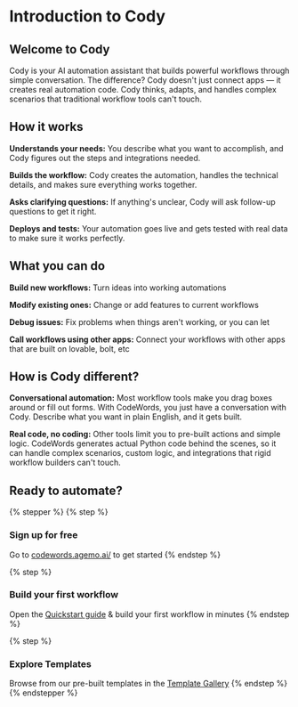 # Introduction to Cody

## Welcome to Cody

Cody is your AI automation assistant that builds powerful workflows through simple conversation. The difference? Cody doesn't just connect apps — it creates real automation code. Cody thinks, adapts, and handles complex scenarios that traditional workflow tools can't touch.

## How it works

**Understands your needs:** You describe what you want to accomplish, and Cody figures out the steps and integrations needed.

**Builds the workflow:** Cody creates the automation, handles the technical details, and makes sure everything works together.

**Asks clarifying questions:** If anything's unclear, Cody will ask follow-up questions to get it right.

**Deploys and tests:** Your automation goes live and gets tested with real data to make sure it works perfectly.

## What you can do

**Build new workflows:** Turn ideas into working automations

**Modify existing ones:** Change or add features to current workflows

**Debug issues:** Fix problems when things aren't working, or you can let

**Call workflows using other apps:** Connect your workflows with other apps that are built on lovable, bolt, etc

## How is Cody different?

**Conversational automation:** Most workflow tools make you drag boxes around or fill out forms. With CodeWords, you just have a conversation with Cody. Describe what you want in plain English, and it gets built.

**Real code, no coding:** Other tools limit you to pre-built actions and simple logic. CodeWords generates actual Python code behind the scenes, so it can handle complex scenarios, custom logic, and integrations that rigid workflow builders can't touch.

## Ready to automate?

{% stepper %}
{% step %}
### Sign up for free

Go to [codewords.agemo.ai/](https://codewords.agemo.ai/) to get started
{% endstep %}

{% step %}
### Build your first workflow

Open the [Quickstart guide](https://docs.codewords.ai/get-started/quickstart) & build your first workflow in minutes
{% endstep %}

{% step %}
### Explore Templates

Browse from our pre-built templates in the [Template Gallery](https://codewords.agemo.ai/template-gallery)
{% endstep %}
{% endstepper %}
